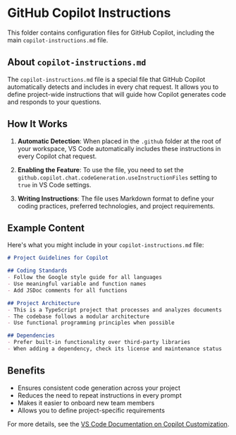 # GitHub Copilot Instructions

This folder contains configuration files for GitHub Copilot, including the main `copilot-instructions.md` file.

## About `copilot-instructions.md`

The `copilot-instructions.md` file is a special file that GitHub Copilot automatically detects and includes in every chat request. It allows you to define project-wide instructions that will guide how Copilot generates code and responds to your questions.

## How It Works

1. **Automatic Detection**: When placed in the `.github` folder at the root of your workspace, VS Code automatically includes these instructions in every Copilot chat request.

2. **Enabling the Feature**: To use the file, you need to set the `github.copilot.chat.codeGeneration.useInstructionFiles` setting to `true` in VS Code settings.

3. **Writing Instructions**: The file uses Markdown format to define your coding practices, preferred technologies, and project requirements.

## Example Content

Here's what you might include in your `copilot-instructions.md` file:

```markdown
# Project Guidelines for Copilot

## Coding Standards
- Follow the Google style guide for all languages
- Use meaningful variable and function names
- Add JSDoc comments for all functions

## Project Architecture
- This is a TypeScript project that processes and analyzes documents
- The codebase follows a modular architecture
- Use functional programming principles when possible

## Dependencies
- Prefer built-in functionality over third-party libraries
- When adding a dependency, check its license and maintenance status
```

## Benefits

- Ensures consistent code generation across your project
- Reduces the need to repeat instructions in every prompt
- Makes it easier to onboard new team members
- Allows you to define project-specific requirements

For more details, see the [VS Code Documentation on Copilot Customization](https://code.visualstudio.com/docs/copilot/copilot-customization#_use-a-githubcopilot-instructionsmd-file).

